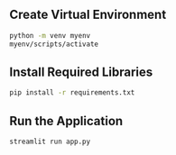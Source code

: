 ## Create Virtual Environment

```bash
python -m venv myenv
myenv/scripts/activate
```

## Install Required Libraries
```bash
pip install -r requirements.txt
```

## Run the Application
```bash
streamlit run app.py
```